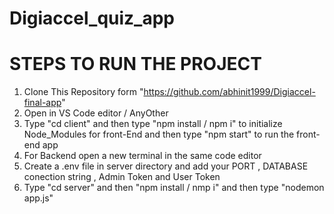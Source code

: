 # Digiaccel_quiz_app
# STEPS TO RUN THE PROJECT

 1. Clone This Repository form "https://github.com/abhinit1999/Digiaccel-final-app"
 2. Open in VS Code editor / AnyOther
 3. Type "cd client" and then type "npm install / npm i" to initialize Node_Modules for front-End and then type "npm start" to run the front-end app
 4. For Backend open a new terminal in the same code editor
 5. Create a .env file in server directory and add your PORT , DATABASE conection string , Admin Token and User Token
 6. Type "cd server" and then "npm install / nmp i" and then type "nodemon app.js"
 

